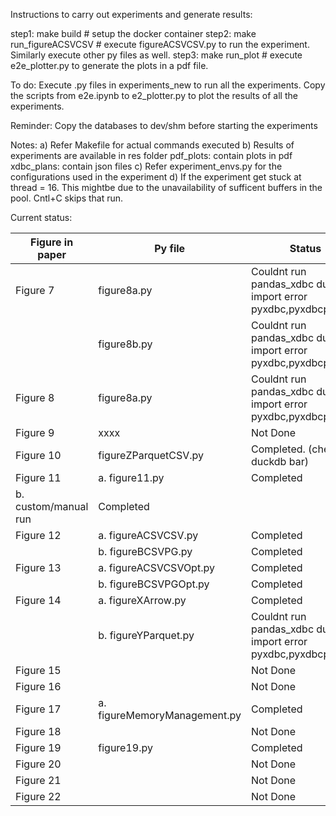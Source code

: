 Instructions to carry out experiments and generate results:

step1: make build                #   setup the docker container
step2: make run_figureACSVCSV    #   execute figureACSVCSV.py to run the experiment. Similarly execute other py files as well.
step3: make run_plot             #   execute e2e_plotter.py to generate the plots in a pdf file.

To do:
Execute .py files in experiments_new to run all the experiments. 
Copy the scripts from e2e.ipynb to e2_plotter.py to plot the results of all the experiments.

Reminder: 
Copy the databases to dev/shm before starting the experiments

Notes: 
a) Refer Makefile for actual commands executed
b) Results of experiments are available in res folder
pdf_plots: contain plots in pdf
xdbc_plans: contain json files
c) Refer experiment_envs.py for the configurations used in the experiment
d) If the experiment get stuck at thread = 16. This mightbe due to the unavailability of sufficent buffers in the pool. Cntl+C skips that run.

Current status:

Figure in paper   |      Py file                    | Status
----------------- | --------------------------------| ----------------------
Figure 7          |figure8a.py                      | Couldnt run pandas_xdbc due to import error pyxdbc,pyxdbcparquet
                  |figure8b.py                      | Couldnt run pandas_xdbc due to import error pyxdbc,pyxdbcparquet
Figure 8          |figure8a.py                      | Couldnt run pandas_xdbc due to import error pyxdbc,pyxdbcparquet
Figure 9          | xxxx                            | Not Done
Figure 10         |figureZParquetCSV.py             | Completed. (check duckdb bar)
Figure 11         | a. figure11.py                  | Completed
                    b. custom/manual run            | Completed
Figure 12         | a. figureACSVCSV.py             | Completed 
                  | b. figureBCSVPG.py              | Completed
Figure 13         | a. figureACSVCSVOpt.py          | Completed 
                  | b. figureBCSVPGOpt.py           | Completed 
Figure 14         | a. figureXArrow.py              | Completed
                  | b. figureYParquet.py            | Couldnt run pandas_xdbc due to import error pyxdbc,pyxdbcparquet
Figure 15         |                                 | Not Done
Figure 16         |                                 | Not Done
Figure 17         | a. figureMemoryManagement.py    | Completed 
Figure 18         |                                 | Not Done
Figure 19         | figure19.py                     | Completed
Figure 20         |                                 | Not Done
Figure 21         |                                 | Not Done
Figure 22         |                                 | Not Done
